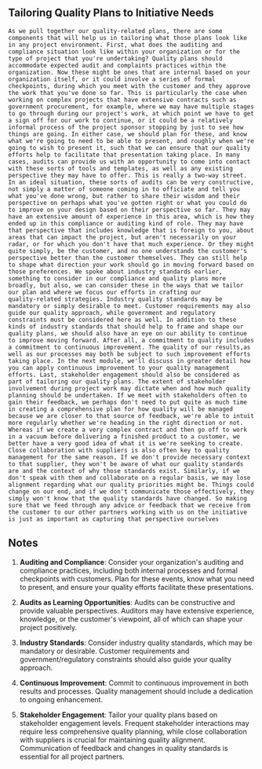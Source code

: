 ## Tailoring Quality Plans to Initiative Needs
```
As we pull together our quality‑related plans, there are some components that will help us in tailoring what those plans look like in any project environment. First, what does the auditing and compliance situation look like within your organization or for the type of project that you're undertaking? Quality plans should accommodate expected audit and complaints practices within the organization. Now these might be ones that are internal based on your organization itself, or it could involve a series of formal checkpoints, during which you meet with the customer and they approve the work that you've done so far. This is particularly the case when working on complex projects that have extensive contracts such as government procurement, for example, where we may have multiple stages to go through during our project's work, at which point we have to get a sign off for our work to continue, or it could be a relatively informal process of the project sponsor stopping by just to see how things are going. In either case, we should plan for these, and know what we're going to need to be able to present, and roughly when we're going to wish to present it, such that we can ensure that our quality efforts help to facilitate that presentation taking place. In many cases, audits can provide us with an opportunity to come into contact with these sorts of tools and templates, as well as any existing perspective they may have to offer. This is really a two‑way street. In an ideal situation, these sorts of audits can be very constructive, not simply a matter of someone coming in to officiate and tell you what you've done wrong, but rather to share their wisdom and their perspective on perhaps what you've gotten right or what you could do to improve on your design based on their perspective so far. They may have an extensive amount of experience in this area, which is how they ended up in this compliance or auditing kind of role. They may have that perspective that includes knowledge that is foreign to you, about areas that can impact the project, but aren't necessarily on your radar, or for which you don't have that much experience. Or they might quite simply, be the customer, and no one understands the customer's perspective better than the customer themselves. They can still help to shape what direction your work should go in moving forward based on those preferences. We spoke about industry standards earlier, something to consider in our compliance and quality plans more broadly, but also, we can consider these in the ways that we tailor our plan and where we focus our efforts in crafting our quality‑related strategies. Industry quality standards may be mandatory or simply desirable to meet. Customer requirements may also guide our quality approach, while government and regulatory constraints must be considered here as well. In addition to these kinds of industry standards that should help to frame and shape our quality plans, we should also have an eye on our ability to continue to improve moving forward. After all, a commitment to quality includes a commitment to continuous improvement. The quality of our results,as well as our processes may both be subject to such improvement efforts taking place. In the next module, we'll discuss in greater detail how you can apply continuous improvement to your quality management efforts. Last, stakeholder engagement should also be considered as part of tailoring our quality plans. The extent of stakeholder involvement during project work may dictate when and how much quality planning should be undertaken. If we meet with stakeholders often to gain their feedback, we perhaps don't need to put quite as much time in creating a comprehensive plan for how quality will be managed because we are closer to that source of feedback, we're able to intuit more regularly whether we're heading in the right direction or not. Whereas if we create a very complex contract and then go off to work in a vacuum before delivering a finished product to a customer, we better have a very good idea of what it is we're seeking to create. Close collaboration with suppliers is also often key to quality management for the same reason. If we don't provide necessary context to that supplier, they won't be aware of what our quality standards are and the context of why those standards exist. Similarly, if we don't speak with them and collaborate on a regular basis, we may lose alignment regarding what our quality priorities might be. Things could change on our end, and if we don't communicate those effectively, they simply won't know that the quality standards have changed. So making sure that we feed through any advice or feedback that we receive from the customer to our other partners working with us on the initiative is just as important as capturing that perspective ourselves
```

## Notes
1. **Auditing and Compliance**: Consider your organization's auditing and compliance practices, including both internal processes and formal checkpoints with customers. Plan for these events, know what you need to present, and ensure your quality efforts facilitate these presentations.

2. **Audits as Learning Opportunities**: Audits can be constructive and provide valuable perspectives. Auditors may have extensive experience, knowledge, or the customer's viewpoint, all of which can shape your project positively.

3. **Industry Standards**: Consider industry quality standards, which may be mandatory or desirable. Customer requirements and government/regulatory constraints should also guide your quality approach.

4. **Continuous Improvement**: Commit to continuous improvement in both results and processes. Quality management should include a dedication to ongoing enhancement.

5. **Stakeholder Engagement**: Tailor your quality plans based on stakeholder engagement levels. Frequent stakeholder interactions may require less comprehensive quality planning, while close collaboration with suppliers is crucial for maintaining quality alignment. Communication of feedback and changes in quality standards is essential for all project partners.